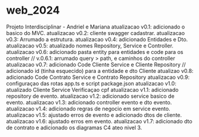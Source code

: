 # web_2024
Projeto Interdisciplinar - Andriel e Mariana
atualizacao v0.1: adicionado o basico do MVC.
atualizacao v0.2: cliente swagger cadastrar.
atualizacao v0.3: Arrumado a estrutura.
atualizacao v0.4: adicionado Entidades e Dto.
atualizacao v0.5: atualizado nomes Repository, Service e Controller.
atualizacao v0.6: adicionado pasta entity para entidades e code para os controller // v.0.6.1: arrumado query > path, e caminhos do controller
atualizacao v0.7: adicionado Code Cliente Service e Cliente Repository // adicionado id (tinha esquecido) para a entidade e dto Cliente 
atualizao v0.8: adicionado Code Contrato Service e Contrato Repository
atualizacao v0.9: configuraçao das rotas app.ts e script package.json
atualizacao v1.0: atualizado Cliente Service Verificaçao cpf
atualizacao v1.1: adicionado repository de evento.
atualizacao v1.2: adicionado service basico de evento.
atualizacao v1.3: adicionado controller evento e dto evento.
atualizacao v1.4: adicionado regras de negocio em service evento.
atualizacao v1.5: ajustado erros de evento e adicionado dtos de cliente.
atualizacao v1.6: ajustado erros em evento.
atualizacao v1.7: adicionado dto de contrato e adicionado os diagramas C4 ateo nivel 3.